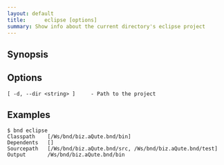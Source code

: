 ```yaml
---
layout: default
title:      eclipse [options]  
summary: Show info about the current directory's eclipse project
---
```




## Synopsis

## Options

	[ -d, --dir <string> ]     - Path to the project

## Examples

	$ bnd eclipse
	Classpath    [/Ws/bnd/biz.aQute.bnd/bin]
	Dependents   []
	Sourcepath   [/Ws/bnd/biz.aQute.bnd/src, /Ws/bnd/biz.aQute.bnd/test]
	Output       /Ws/bnd/biz.aQute.bnd/bin

